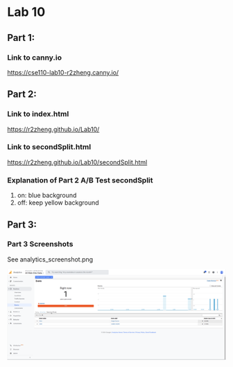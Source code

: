 # Lab 10

## Part 1:

### Link to canny.io
https://cse110-lab10-r2zheng.canny.io/

## Part 2:

### Link to index.html
https://r2zheng.github.io/Lab10/

### Link to secondSplit.html
https://r2zheng.github.io/Lab10/secondSplit.html

### Explanation of Part 2 A/B Test secondSplit
1. on: blue background
2. off: keep yellow background

## Part 3:

### Part 3 Screenshots

See analytics_screenshot.png

![Analytics Screenshot](analytics_screenshot.png)